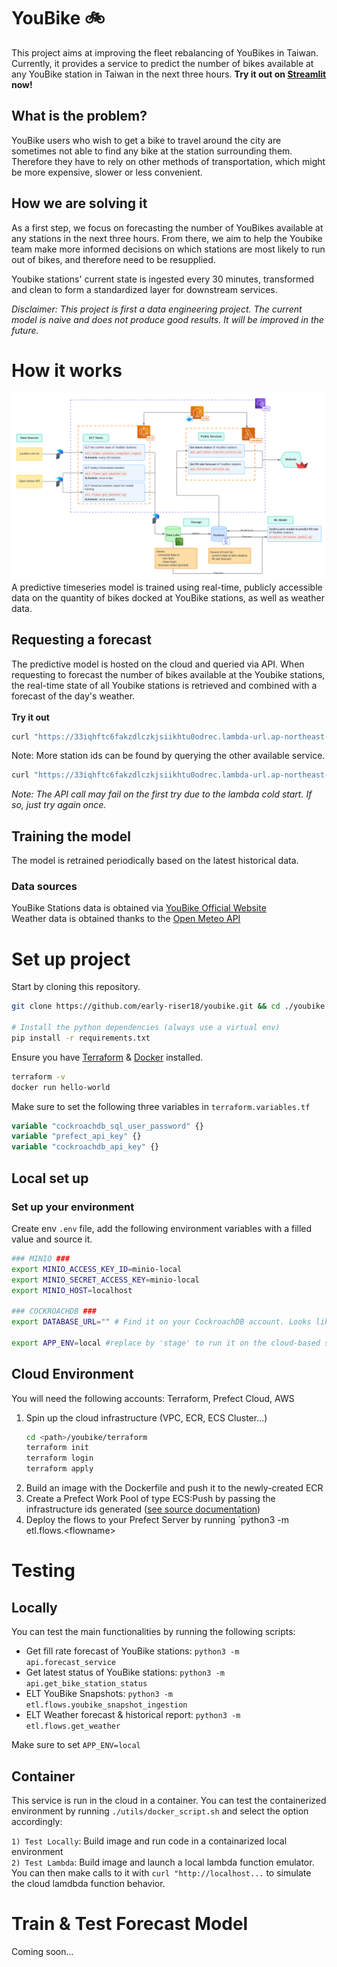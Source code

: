 # YouBike 🚲
This project aims at improving the fleet rebalancing of YouBikes in Taiwan.
Currently, it provides a service to predict the number of bikes available at any YouBike station in Taiwan in the next three hours.
**Try it out on [Streamlit](https://smarter-youbike.streamlit.app/) now!**

## What is the problem?
YouBike users who wish to get a bike to travel around the city are sometimes not able to find any bike at the station surrounding them. Therefore they have to rely on other methods of transportation, which might be more expensive, slower or less convenient. 

## How we are solving it
As a first step, we focus on forecasting the number of YouBikes available at any stations in the next three hours.
From there, we aim to help the Youbike team make more informed decisions on which stations are most likely to run out of bikes, and therefore need to be resupplied.

Youbike stations' current state is ingested every 30 minutes, transformed and clean to form a standardized layer for downstream services.

*Disclaimer: This project is first a data engineering project. The current model is naive and does not produce good results. It will be improved in the future.*
# How it works
![Architecture Diagram](https://raw.githubusercontent.com/early-riser18/youbike/500540beb25cb0c12b56d5c967d1d7d837601b0e/assets/youbike_architecture_diagram.png)
A predictive timeseries model is trained using real-time, publicly accessible data on the quantity of bikes docked at YouBike stations, as well as weather data.
## Requesting a forecast
The predictive model is hosted on the cloud and queried via API. When requesting to forecast the number of bikes available at the Youbike stations, the real-time state of all Youbike stations is retrieved and combined with a forecast of the day's weather.
<br><br>**Try it out**
```bash
curl "https://33iqhftc6fakzdlczkjsiikhtu0odrec.lambda-url.ap-northeast-1.on.aws/" -H 'content-type: application/json' -d '{"service": "fill_rate_forecast", "station_id": [508201032, 501208101]}'
```
Note: More station ids can be found by querying the other available service.
```bash
curl "https://33iqhftc6fakzdlczkjsiikhtu0odrec.lambda-url.ap-northeast-1.on.aws/" -H 'content-type: application/json' -d '{"service": "bike_station_status", "extended": 1}'
```
*Note: The API call may fail on the first try due to the lambda cold start. If so, just try again once.* 
## Training the model
The model is retrained periodically based on the latest historical data. 

### Data sources
YouBike Stations data is obtained via [YouBike Official Website](https://www.youbike.com.tw/region/main/stations/)<br>
Weather data is obtained thanks to the [Open Meteo API](https://open-meteo.com/)<br>
 
# Set up project
Start by cloning this repository.
```bash
git clone https://github.com/early-riser18/youbike.git && cd ./youbike

# Install the python dependencies (always use a virtual env)
pip install -r requirements.txt
```
Ensure you have [Terraform](https://developer.hashicorp.com/terraform/tutorials/aws-get-started/install-cli) & [Docker](https://docs.docker.com/engine/install/) installed.
```bash
terraform -v 
docker run hello-world
```
Make sure to set the following three variables in `terraform.variables.tf`
```tf
variable "cockroachdb_sql_user_password" {}
variable "prefect_api_key" {}
variable "cockroachdb_api_key" {}
```

## Local set up
### Set up your environment
Create env `.env` file, add the following environment variables with a filled value and source it.
```bash
### MINIO ###
export MINIO_ACCESS_KEY_ID=minio-local
export MINIO_SECRET_ACCESS_KEY=minio-local
export MINIO_HOST=localhost

### COCKROACHDB ###
export DATABASE_URL="" # Find it on your CockroachDB account. Looks like: cockroachdb://<account-name>:<password>@<project-name>-6569.6xw.<cloud-region>.cockroachlabs.cloud:26257/defaultdb?sslmode=verify-full

export APP_ENV=local #replace by 'stage' to run it on the cloud-based stage env.
```
## Cloud Environment
You will need the following accounts: Terraform, Prefect Cloud, AWS

1. Spin up the cloud infrastructure (VPC, ECR, ECS Cluster...)
    ```bash
    cd <path>/youbike/terraform
    terraform init
    terraform login
    terraform apply
    ```
3. Build an image with the Dockerfile and push it to the newly-created ECR
3. Create a Prefect Work Pool of type ECS:Push by passing the infrastructure ids generated ([see source documentation](https://docs.prefect.io/latest/guides/deployment/push-work-pools/#manual-infrastructure-provisioning))
4. Deploy the flows to your Prefect Server by running `python3 -m etl.flows.\<flowname>

# Testing
## Locally
You can test the main functionalities by running the following scripts:
- Get fill rate forecast of YouBike stations: `python3 -m api.forecast_service`
- Get latest status of YouBike stations: `python3 -m api.get_bike_station_status`
- ELT YouBike Snapshots: `python3 -m etl.flows.youbike_snapshot_ingestion`
- ELT Weather forecast & historical report: `python3 -m etl.flows.get_weather`

Make sure to set `APP_ENV=local` 
## Container
This service is run in the cloud in a container. You can test the containerized environment by running `./utils/docker_script.sh` and select the option accordingly:

`1) Test Locally`: Build image and run code in a containarized local environment
<br>`2) Test Lambda`: Build image and launch a local lambda function emulator. You can then make calls to it with `curl "http://localhost...` to simulate the cloud lamdbda function behavior. 


# Train & Test Forecast Model
Coming soon...